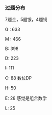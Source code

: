 ### 过题分布

7题金，5题银，4题铜

G : 633

M : 466

B: 398

D: 223

I: 111	

C: 88	数位DP

H: 50	

E: 28	感觉是组合数学

L: 25

